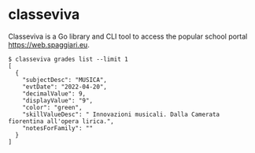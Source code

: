 # classeviva

Classeviva is a Go library and CLI tool to access the popular school portal https://web.spaggiari.eu.

```shell
$ classeviva grades list --limit 1
[
  {
    "subjectDesc": "MUSICA",
    "evtDate": "2022-04-20",
    "decimalValue": 9,
    "displayValue": "9",
    "color": "green",
    "skillValueDesc": " Innovazioni musicali. Dalla Camerata fiorentina all'opera lirica.",
    "notesForFamily": ""
  }
]
```

